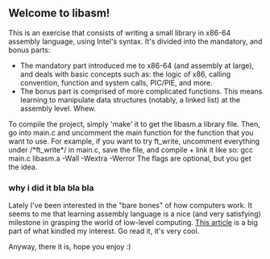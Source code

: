 ## Welcome to libasm!
This is an exercise that consists of writing a small library in x86-64 assembly language, using Intel's syntax.
It's divided into the mandatory, and bonus parts:
  - The mandatory part introduced me to x86-64 (and assembly at large), and deals with basic concepts such as:
      the logic of x86, calling convention, function and system calls, PIC/PIE, and more.
  - The bonus part is comprised of more complicated functions. This means learning to manipulate data structures (notably, a linked list) at the assembly level. Whew.

To compile the project, simply 'make' it to get the libasm.a library file.
Then, go into main.c and uncomment the main function for the function that you want to use.
For example, if you want to try ft_write, uncomment everything under /\*ft_write\*/ in main.c, save the file, and compile + link it like so:
  gcc main.c libasm.a -Wall -Wextra -Werror
The flags are optional, but you get the idea.

### why i did it bla bla bla
Lately I've been interested in the "bare bones" of how computers work.
It seems to me that learning assembly language is a nice (and very satisfying) milestone in grasping the world of low-level computing.
[This article](https://cpu.land/) is a big part of what kindled my interest. Go read it, it's very cool.

Anyway, there it is, hope you enjoy :)
